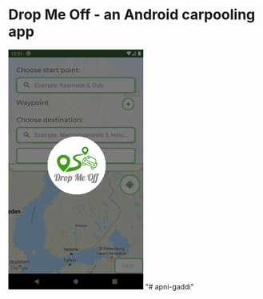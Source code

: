 # Drop Me Off - an Android carpooling app

<img src="PromoImagery/DemoImg.png" width="270" height="480">
"# apni-gaddi" 
